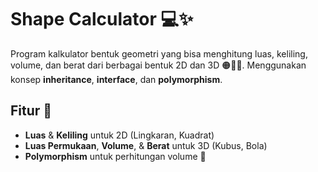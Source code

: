 # Shape Calculator 💻✨

Program kalkulator bentuk geometri yang bisa menghitung luas, keliling, volume, dan berat dari berbagai bentuk 2D dan 3D 🟠🔲🔵. Menggunakan konsep **inheritance**, **interface**, dan **polymorphism**.

## Fitur 📐
- **Luas** & **Keliling** untuk 2D (Lingkaran, Kuadrat)
- **Luas Permukaan**, **Volume**, & **Berat** untuk 3D (Kubus, Bola)
- **Polymorphism** untuk perhitungan volume 🎲
